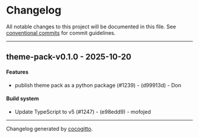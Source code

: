 # Changelog
All notable changes to this project will be documented in this file. See [conventional commits](https://www.conventionalcommits.org/) for commit guidelines.

- - -
## theme-pack-v0.1.0 - 2025-10-20
#### Features
- publish theme pack as a python package (#1239) - (d99913d) - Don
#### Build system
- Update TypeScript to v5 (#1247) - (e98edd9) - mofojed

- - -

Changelog generated by [cocogitto](https://github.com/cocogitto/cocogitto).